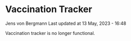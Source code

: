 Vaccination Tracker
================
Jens von Bergmann
Last updated at 13 May, 2023 - 16:48

Vaccination tracker is no longer functional.
